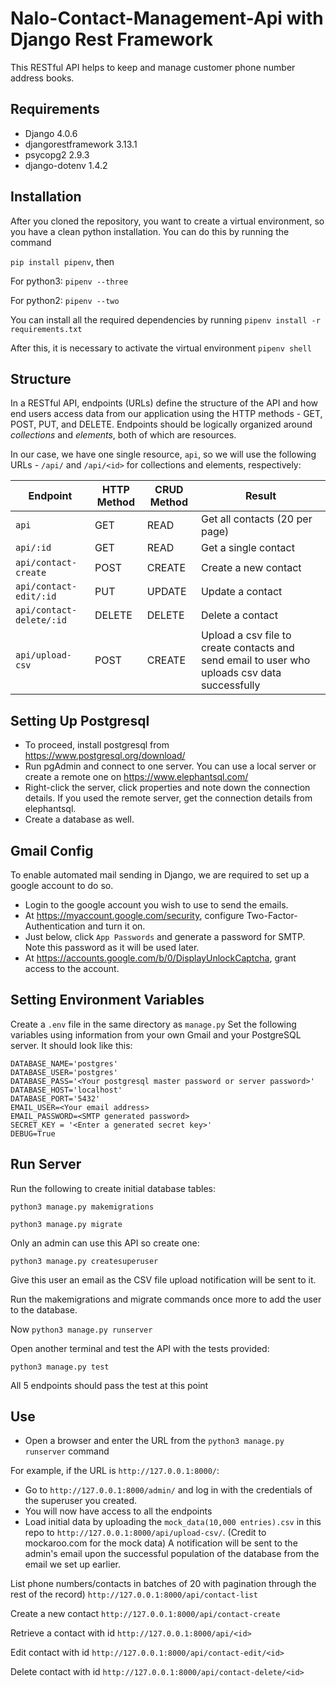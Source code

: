 # Nalo-Contact-Management-Api with Django Rest Framework
This RESTful API helps to keep and manage customer phone number address books.

## Requirements
- Django 4.0.6
- djangorestframework 3.13.1
- psycopg2 2.9.3
- django-dotenv 1.4.2

## Installation
After you cloned the repository, you want to create a virtual environment, so you have a clean python installation. You can do this by running the command

`pip install pipenv`, then

For python3:
`pipenv --three`

For python2:
`pipenv --two`

You can install all the required dependencies by running
`pipenv install -r requirements.txt`

After this, it is necessary to activate the virtual environment
`pipenv shell`

## Structure
In a RESTful API, endpoints (URLs) define the structure of the API and how end users access data from our application using the HTTP methods - GET, POST, PUT, and DELETE. Endpoints should be logically organized around _collections_ and _elements_, both of which are resources.

In our case, we have one single resource, `api`, so we will use the following URLs - `/api/` and `/api/<id>` for collections and elements, respectively:

Endpoint |HTTP Method | CRUD Method | Result
-- | -- |-- |--
`api` | GET | READ | Get all contacts (20 per page)
`api/:id` | GET | READ | Get a single contact
`api/contact-create`| POST | CREATE | Create a new contact
`api/contact-edit/:id` | PUT | UPDATE | Update a contact
`api/contact-delete/:id` | DELETE | DELETE | Delete a contact
`api/upload-csv` | POST | CREATE | Upload a csv file to create contacts and send email to user who uploads csv data successfully

## Setting Up Postgresql
- To proceed, install postgresql from https://www.postgresql.org/download/
- Run pgAdmin and connect to one server. You can use a local server or create a remote one on https://www.elephantsql.com/
- Right-click the server, click properties and note down the connection details. If you used the remote server, get the connection details from elephantsql.
- Create a database as well.

## Gmail Config
To enable automated mail sending in Django, we are required to set up a google account to do so.
- Login to the google account you wish to use to send the emails.
- At https://myaccount.google.com/security, configure Two-Factor-Authentication and turn it on.
- Just below, click `App Passwords` and generate a password for SMTP. Note this password as it will be used later.
- At https://accounts.google.com/b/0/DisplayUnlockCaptcha, grant access to the account.

## Setting Environment Variables
Create a `.env` file in the same directory as `manage.py`
Set the following variables using information from your own Gmail and your PostgreSQL server. It should look like this:
```
DATABASE_NAME='postgres'
DATABASE_USER='postgres'
DATABASE_PASS='<Your postgresql master password or server password>'
DATABASE_HOST='localhost'
DATABASE_PORT='5432'
EMAIL_USER=<Your email address>
EMAIL_PASSWORD=<SMTP generated password>
SECRET_KEY = '<Enter a generated secret key>'
DEBUG=True
```

## Run Server

Run the following to create initial database tables:

`python3 manage.py makemigrations`

`python3 manage.py migrate`

Only an admin can use this API so create one:

`python3 manage.py createsuperuser`

Give this user an email as the CSV file upload notification will be sent to it.

Run the makemigrations and migrate commands once more to add the user to the database.

Now `python3 manage.py runserver`

Open another terminal and test the API with the tests provided:

`python3 manage.py test`

All 5 endpoints should pass the test at this point

## Use
- Open a browser and enter the URL from the `python3 manage.py runserver` command

For example, if the URL is `http://127.0.0.1:8000/`:

- Go to `http://127.0.0.1:8000/admin/` and log in with the credentials of the superuser you created.
- You will now have access to all the endpoints
- Load initial data by uploading the `mock_data(10,000 entries).csv` in this repo to `http://127.0.0.1:8000/api/upload-csv/`. (Credit to mockaroo.com for the mock data) A notification will be sent to the admin's email upon the successful population of the database from the email we set up earlier.

List phone numbers/contacts in batches of 20 with pagination through the rest of the record)
`http://127.0.0.1:8000/api/contact-list` 

Create a new contact
`http://127.0.0.1:8000/api/contact-create`

Retrieve a contact with id
`http://127.0.0.1:8000/api/<id>`

Edit contact with id
`http://127.0.0.1:8000/api/contact-edit/<id>`

Delete contact with id
`http://127.0.0.1:8000/api/contact-delete/<id>`





